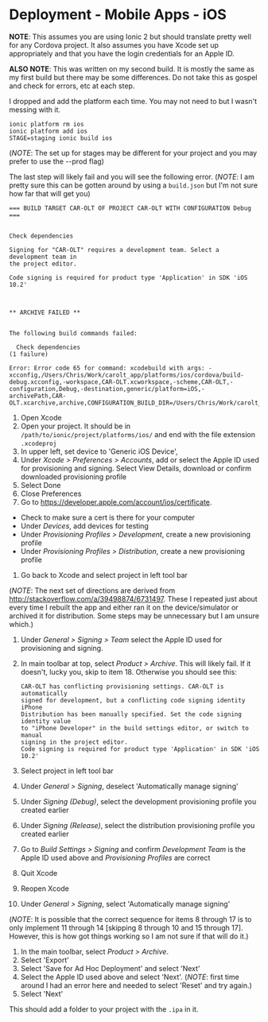 # Deployment - Mobile Apps - iOS

**NOTE**: This assumes you are using Ionic 2 but should translate pretty well
for any Cordova project. It also assumes you have Xcode set up appropriately
and that you have the login credentials for an Apple ID.

**ALSO NOTE**: This was written on my second build. It is mostly the same as my
first build but there may be some differences. Do not take this as gospel and
check for errors, etc at each step.

I dropped and add the platform each time. You may not need to but I wasn't
messing with it.

```
ionic platform rm ios
ionic platform add ios
STAGE=staging ionic build ios
```

(*NOTE*: The set up for stages may be different for your project and you may
prefer to use the --prod flag)

The last step will likely fail and you will see the following error. (*NOTE*: I
am pretty sure this can be gotten around by using a `build.json` but I'm not
sure how far that will get you)

```
=== BUILD TARGET CAR-OLT OF PROJECT CAR-OLT WITH CONFIGURATION Debug ===


Check dependencies

Signing for "CAR-OLT" requires a development team. Select a development team in
the project editor.

Code signing is required for product type 'Application' in SDK 'iOS 10.2'



** ARCHIVE FAILED **


The following build commands failed:

  Check dependencies
(1 failure)

Error: Error code 65 for command: xcodebuild with args: -xcconfig,/Users/Chris/Work/carolt_app/platforms/ios/cordova/build-debug.xcconfig,-workspace,CAR-OLT.xcworkspace,-scheme,CAR-OLT,-configuration,Debug,-destination,generic/platform=iOS,-archivePath,CAR-OLT.xcarchive,archive,CONFIGURATION_BUILD_DIR=/Users/Chris/Work/carolt_app/platforms/ios/build/device,SHARED_PRECOMPS_DIR=/Users/Chris/Work/carolt_app/platforms/ios/build/sharedpch
```

1. Open Xcode
1. Open your project. It should be in `/path/to/ionic/project/platforms/ios/`
   and end with the file extension `.xcodeproj`
1. In upper left, set device to 'Generic iOS Device',
1. Under *Xcode > Preferences > Accounts*, add or select the Apple ID used for
   provisioning and signing.
   Select View Details, download or confirm downloaded provisioning profile
1. Select Done
1. Close Preferences
1. Go to <https://developer.apple.com/account/ios/certificate>.
  * Check to make sure a cert is there for your computer
  * Under *Devices*, add devices for testing
  * Under *Provisioning Profiles > Development*, create a new provisioning profile
  * Under *Provisioning Profiles > Distribution*, create a new provisioning profile

1. Go back to Xcode and select project in left tool bar

  (*NOTE*: The next set of directions are derived from
  <http://stackoverflow.com/a/39498874/6731497>. These I repeated just about
  every time I rebuilt the app and either ran it on the device/simulator or
  archived it for distribution. Some steps may be unnecessary but I am unsure
  which.)

1. Under *General > Signing > Team* select the Apple ID used for provisioning
   and signing.
1. In main toolbar at top, select *Product > Archive*. This will likely fail.
   If it doesn't, lucky you, skip to item 18. Otherwise you should see this:

   ```
   CAR-OLT has conflicting provisioning settings. CAR-OLT is automatically
   signed for development, but a conflicting code signing identity iPhone
   Distribution has been manually specified. Set the code signing identity value
   to "iPhone Developer" in the build settings editor, or switch to manual
   signing in the project editor.
   Code signing is required for product type 'Application' in SDK 'iOS 10.2'
   ```

1. Select project in left tool bar
1. Under *General > Signing*, deselect 'Automatically manage signing'
1. Under *Signing (Debug)*, select the development provisioning profile you
   created earlier
1. Under *Signing (Release)*, select the distribution provisioning profile you
   created earlier
1. Go to *Build Settings > Signing* and confirm *Development Team* is the Apple
   ID used above and *Provisioning Profiles* are correct
1. Quit Xcode
1. Reopen Xcode
1. Under *General > Signing*, select 'Automatically manage signing'

  (*NOTE*: It is possible that the correct sequence for items 8 through 17 is to
  only implement 11 through 14 [skipping 8 through 10 and 15 through 17].
  However, this is how got things working so I am not sure if that will do it.)

1. In the main toolbar, select *Product > Archive*.
1. Select 'Export'
1. Select 'Save for Ad Hoc Deployment' and select 'Next'
1. Select the Apple ID used above and select 'Next'. (*NOTE*: first time around
   I had an error here and needed to select 'Reset' and try again.)
1. Select 'Next'

This should add a folder to your project with the `.ipa` in it.
